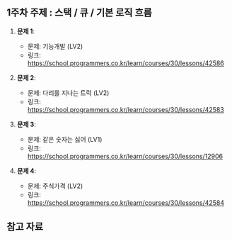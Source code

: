 ## 1주차 주제 : 스택 / 큐 / 기본 로직 흐름

1. **문제 1**: 
   - 문제: 기능개발 (LV2)
   - 링크: https://school.programmers.co.kr/learn/courses/30/lessons/42586

2. **문제 2**: 
   - 문제: 다리를 지나는 트럭 (LV2) 
   - 링크: https://school.programmers.co.kr/learn/courses/30/lessons/42583
   

3. **문제 3**: 
   - 문제: 같은 숫자는 싫어 (LV1)
   - 링크: https://school.programmers.co.kr/learn/courses/30/lessons/12906

4. **문제 4**: 
   - 문제: 주식가격 (LV2)
   - 링크: https://school.programmers.co.kr/learn/courses/30/lessons/42584

## 참고 자료
<!-- 관련 개념이나 참고할 만한 자료가 있다면 여기에 작성하세요 -->

 
 

 

 
